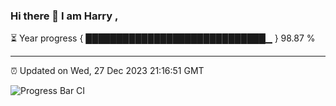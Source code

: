 ### Hi there 👋 I am Harry , 

⏳ Year progress { █████████████████████████████▁ } 98.87 %

---

⏰ Updated on Wed, 27 Dec 2023 21:16:51 GMT

![Progress Bar CI](https://github.com/duykhang68/duykhang68/workflows/Progress%20Bar%20CI/badge.svg)
